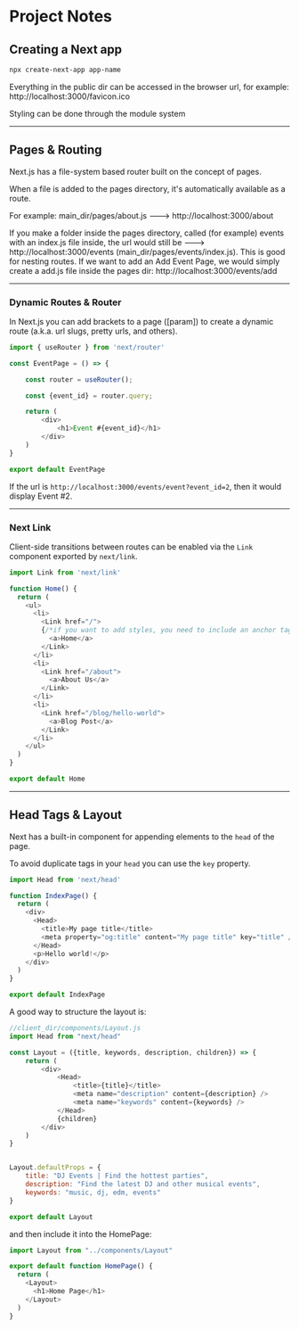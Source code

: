 # Project Notes


## Creating a Next app

```bash
npx create-next-app app-name
```

Everything in the public dir can be accessed in the browser url, for example:
http://localhost:3000/favicon.ico

Styling can be done through the module system

---

## Pages & Routing

Next.js has a file-system based router built on the concept of pages.

When a file is added to the pages directory, it's automatically available as a route.

For example: main_dir/pages/about.js  --->  http://localhost:3000/about

If you make a folder inside the pages directory, called (for example) events with an index.js file inside, the url would still be ---> http://localhost:3000/events   (main_dir/pages/events/index.js). This is good for nesting routes. If we want to add an Add Event Page, we would simply create a add.js file inside the pages dir:
http://localhost:3000/events/add

---

### Dynamic Routes & Router

In Next.js you can add brackets to a page ([param]) to create a dynamic route (a.k.a. url slugs, pretty urls, and others).

```javascript
import { useRouter } from 'next/router'

const EventPage = () => {

    const router = useRouter();

    const {event_id} = router.query;

    return (
        <div>
            <h1>Event #{event_id}</h1>
        </div>
    )
}

export default EventPage
```

If the url is `http://localhost:3000/events/event?event_id=2`, then it would display Event #2.

---

### Next Link

Client-side transitions between routes can be enabled via the `Link` component exported by `next/link`.



```javascript
import Link from 'next/link'

function Home() {
  return (
    <ul>
      <li>
        <Link href="/">
        {/*if you want to add styles, you need to include an anchor tag inside the Link tag, otherwise it is not necessary*/}
          <a>Home</a>
        </Link>
      </li>
      <li>
        <Link href="/about">
          <a>About Us</a>
        </Link>
      </li>
      <li>
        <Link href="/blog/hello-world">
          <a>Blog Post</a>
        </Link>
      </li>
    </ul>
  )
}

export default Home
```

---

## Head Tags & Layout

Next has a built-in component for appending elements to the `head` of the page.

To avoid duplicate tags in your `head` you can use the `key` property.

```javascript
import Head from 'next/head'

function IndexPage() {
  return (
    <div>
      <Head>
        <title>My page title</title>
        <meta property="og:title" content="My page title" key="title" />
      </Head>
      <p>Hello world!</p>
    </div>
  )
}

export default IndexPage
```

A good way to structure the layout is:

```javascript
//client_dir/components/Layout.js
import Head from "next/head"

const Layout = ({title, keywords, description, children}) => {
    return (
        <div>
            <Head>
                <title>{title}</title>
                <meta name="description" content={description} />
                <meta name="keywords" content={keywords} />
            </Head>
            {children}
        </div>
    )
}


Layout.defaultProps = {
    title: "DJ Events | Find the hottest parties",
    description: "Find the latest DJ and other musical events",
    keywords: "music, dj, edm, events"
}

export default Layout
```

and then include it into the HomePage:

```javascript
import Layout from "../components/Layout"

export default function HomePage() {
  return (
    <Layout>
      <h1>Home Page</h1>
    </Layout>
  )
}
```